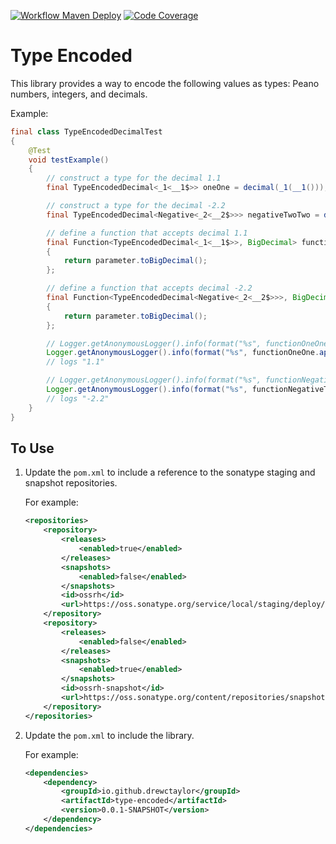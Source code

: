 [![Workflow Maven Deploy](https://github.com/drewctaylor/type-encoded/workflows/workflow-maven-deploy/badge.svg)](https://github.com/drewctaylor/type-encoded/workflows/workflow-maven-deploy/badge.svg)
[![Code Coverage](https://codecov.io/gh/drewctaylor/type-encoded/branch/trunk/graph/badge.svg)](https://codecov.io/gh/drewctaylor/type-encoded)

# Type Encoded

This library provides a way to encode the following values as types: Peano numbers, integers, and decimals. 

Example:

```java
final class TypeEncodedDecimalTest 
{
    @Test
    void testExample()
    {
        // construct a type for the decimal 1.1
        final TypeEncodedDecimal<_1<__1$>> oneOne = decimal(_1(__1()));

        // construct a type for the decimal -2.2
        final TypeEncodedDecimal<Negative<_2<__2$>>> negativeTwoTwo = decimal(negative(_2(__2())));

        // define a function that accepts decimal 1.1
        final Function<TypeEncodedDecimal<_1<__1$>>, BigDecimal> functionOneOne = parameter ->
        {
            return parameter.toBigDecimal();
        };

        // define a function that accepts decimal -2.2
        final Function<TypeEncodedDecimal<Negative<_2<__2$>>>, BigDecimal> functionNegativeTwoTwo = parameter ->
        {
            return parameter.toBigDecimal();
        };

        // Logger.getAnonymousLogger().info(format("%s", functionOneOne.apply(negativeTwoTwo))); // <-- compiler error
        Logger.getAnonymousLogger().info(format("%s", functionOneOne.apply(oneOne)));
        // logs "1.1"

        // Logger.getAnonymousLogger().info(format("%s", functionNegativeTwoTwo.apply(oneOne))); // <-- compiler error
        Logger.getAnonymousLogger().info(format("%s", functionNegativeTwoTwo.apply(negativeTwoTwo)));
        // logs "-2.2"
    }
}
```

## To Use

1) Update the `pom.xml` to include a reference to the sonatype staging and snapshot repositories.

   For example:

    ```xml
    <repositories>
        <repository>
            <releases>
                <enabled>true</enabled>
            </releases>
            <snapshots>
                <enabled>false</enabled>
            </snapshots>
            <id>ossrh</id>
            <url>https://oss.sonatype.org/service/local/staging/deploy/maven2</url>
        </repository>
        <repository>
            <releases>
                <enabled>false</enabled>
            </releases>
            <snapshots>
                <enabled>true</enabled>
            </snapshots>
            <id>ossrh-snapshot</id>
            <url>https://oss.sonatype.org/content/repositories/snapshots</url>
        </repository>
    </repositories>
    ```

2) Update the `pom.xml` to include the library. 

    For example:
    
    ```xml
    <dependencies>
        <dependency>
            <groupId>io.github.drewctaylor</groupId>
            <artifactId>type-encoded</artifactId>
            <version>0.0.1-SNAPSHOT</version>
        </dependency>
    </dependencies>
    ```

